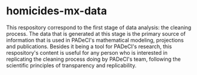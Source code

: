 # homicides-mx-data

This respository correspond to the first stage of data analysis: the cleaning process. The data that is generated at this stage is the primary source of information that is used in PADeCI's mathematical modeling, projections and publications. Besides it being a tool for PADeCI's research, this respository's content is useful for any person who is interested in replicating the cleaning process doing by PADeCI's team, following the scientific principles of transparency and replicability.
